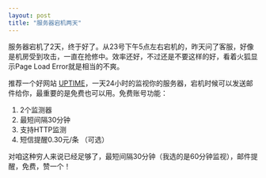 ```yaml
---
layout: post
title: "服务器宕机两天"
---
```


服务器宕机了2天，终于好了。从23号下午5点左右宕机的，昨天问了客服，好像是机房受到攻击，一直在抢修中。效率还好，不过还是不要这样的好，看着火狐显示Page Load Error就是相当的不爽。

推荐一个好网站 [UPTIME](http://www.uptime.com.cn/)，一天24小时的监视你的服务器，宕机时候可以发送邮件给你，最重要的是免费也可以用。免费账号功能：

1. 2个监测器
2. 最短间隔30分钟
3. 支持HTTP监测
4. 短信提醒0.30元/条 （可选）

对咱这种穷人来说已经足够了，最短间隔30分钟（我选的是60分钟监视），邮件提醒，免费，赞一个！

